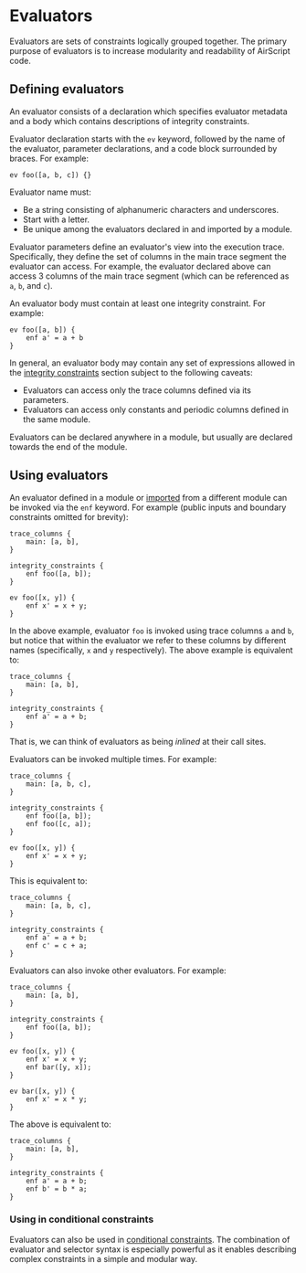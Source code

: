 # Evaluators
Evaluators are sets of constraints logically grouped together. The primary purpose of evaluators is to increase modularity and readability of AirScript code.

## Defining evaluators
An evaluator consists of a declaration which specifies evaluator metadata and a body which contains descriptions of integrity constraints.

Evaluator declaration starts with the `ev` keyword, followed by the name of the evaluator, parameter declarations, and a code block surrounded by braces. For example:
```
ev foo([a, b, c]) {}
```
Evaluator name must:
- Be a string consisting of alphanumeric characters and underscores.
- Start with a letter.
- Be unique among the evaluators declared in and imported by a module.

Evaluator parameters define an evaluator's view into the execution trace. Specifically, they define the set of columns in the main trace segment the evaluator can access. For example, the evaluator declared above can access 3 columns of the main trace segment (which can be referenced as `a`, `b`, and `c`).

An evaluator body must contain at least one integrity constraint. For example:
```
ev foo([a, b]) {
    enf a' = a + b
}
```
In general, an evaluator body may contain any set of expressions allowed in the [integrity constraints](./constraints.md#integrity-constraints-integrity_constraints) section subject to the following caveats:

- Evaluators can access only the trace columns defined via its parameters.
- Evaluators can access only constants and periodic columns defined in the same module.

Evaluators can be declared anywhere in a module, but usually are declared towards the end of the module.

## Using evaluators
An evaluator defined in a module or [imported](./organization.md#importing-evaluators) from a different module can be invoked via the `enf` keyword. For example (public inputs and boundary constraints omitted for brevity):
```
trace_columns {
    main: [a, b],
}

integrity_constraints {
    enf foo([a, b]);
}

ev foo([x, y]) {
    enf x' = x + y;
}
```
In the above example, evaluator `foo` is invoked using trace columns `a` and `b`, but notice that within the evaluator we refer to these columns by different names (specifically, `x` and `y` respectively). The above example is equivalent to:
```
trace_columns {
    main: [a, b],
}

integrity_constraints {
    enf a' = a + b;
}
```
That is, we can think of evaluators as being *inlined* at their call sites.

Evaluators can be invoked multiple times. For example:
```
trace_columns {
    main: [a, b, c],
}

integrity_constraints {
    enf foo([a, b]);
    enf foo([c, a]);
}

ev foo([x, y]) {
    enf x' = x + y;
}
```
This is equivalent to:
```
trace_columns {
    main: [a, b, c],
}

integrity_constraints {
    enf a' = a + b;
    enf c' = c + a;
}
```
Evaluators can also invoke other evaluators. For example:
```
trace_columns {
    main: [a, b],
}

integrity_constraints {
    enf foo([a, b]);
}

ev foo([x, y]) {
    enf x' = x + y;
    enf bar([y, x]);
}

ev bar([x, y]) {
    enf x' = x * y;
}
```
The above is equivalent to:

```
trace_columns {
    main: [a, b],
}

integrity_constraints {
    enf a' = a + b;
    enf b' = b * a;
}
```

### Using in conditional constraints
Evaluators can also be used in [conditional constraints](./convenience.md#conditional-evaluators). The combination of evaluator and selector syntax is especially powerful as it enables describing complex constraints in a simple and modular way.
